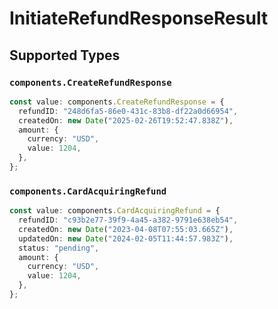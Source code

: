 # InitiateRefundResponseResult


## Supported Types

### `components.CreateRefundResponse`

```typescript
const value: components.CreateRefundResponse = {
  refundID: "248d6fa5-86e0-431c-83b8-df22a0d66954",
  createdOn: new Date("2025-02-26T19:52:47.838Z"),
  amount: {
    currency: "USD",
    value: 1204,
  },
};
```

### `components.CardAcquiringRefund`

```typescript
const value: components.CardAcquiringRefund = {
  refundID: "c93b2e77-39f9-4a45-a382-9791e638eb54",
  createdOn: new Date("2023-04-08T07:55:03.665Z"),
  updatedOn: new Date("2024-02-05T11:44:57.983Z"),
  status: "pending",
  amount: {
    currency: "USD",
    value: 1204,
  },
};
```

